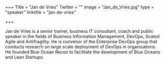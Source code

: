 +++
Title = "Jan de Vries"
Twitter = ""
image = "Jan_de_Vries.jpg"
type = "speaker"
linktitle = "jan-de-vries"

+++

Jan de Vries is a senior trainer, business IT consultant, coach and public speaker in the fields of Business Information Management, DevOps, Scaled Agile and Antifragility.
He is convenor of the Enterprise DevOps group that conducts research on large scale deployment of DevOps in organisations.
He founded Blue Ocean Recon to facilitate the development of Blue Oceans and Lean Startups.

